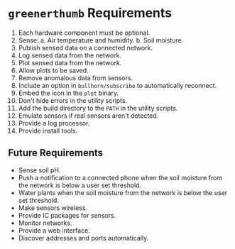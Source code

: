 # `greenerthumb` Requirements

1. Each hardware component must be optional.
2. Sense:
    a. Air temperature and humidity.
    b. Soil moisture.
3. Publish sensed data on a connected network.
4. Log sensed data from the network.
5. Plot sensed data from the network.
6. Allow plots to be saved.
7. Remove anomalous data from sensors.
8. Include an option in `bullhorn/subscribe` to automatically reconnect.
9. Embed the icon in the `plot` binary.
10. Don't hide errors in the utility scripts.
11. Add the build directory to the `PATH` in the utility scripts.
12. Emulate sensors if real sensors aren't detected.
13. Provide a log processor.
14. Provide install tools.

## Future Requirements

* Sense soil pH.
* Push a notification to a connected phone when the soil moisture from the
  network is below a user set threshold.
* Water plants when the soil moisture from the network is below the user set
  threshold.
* Make sensors wireless.
* Provide IC packages for sensors.
* Monitor networks.
* Provide a web interface.
* Discover addresses and ports automatically.
